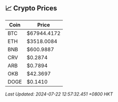 ## 📈 Crypto Prices

| Coin | Price |
| ---- | ----- |
| BTC | $67944.4172 |
| ETH | $3518.0084 |
| BNB | $600.9887 |
| CRV | $0.2874 |
| ARB | $0.7894 |
| OKB | $42.3697 |
| DOGE | $0.1410 |

_Last Updated: 2024-07-22 12:57:32.451 +0800 HKT_
